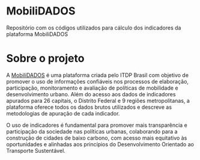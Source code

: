 # MobiliDADOS 

Repositório com os códigos utilizados para cálculo dos indicadores da plataforma MobiliDADOS


# Sobre o projeto 
A [MobiliDADOS](https://mobilidados.org.br/) é uma plataforma criada pelo ITDP Brasil com objetivo de promover o uso de informações confiáveis nos processos de elaboração, participação, monitoramento e avaliação de políticas de mobilidade e desenvolvimento urbano. Além do acesso aos dados de indicadores apurados para 26 capitais, o Distrito Federal e 9 regiões metropolitanas, a plataforma oferece todos os dados brutos utilizados e descreve as metodologias de apuração de cada indicador.

O uso de indicadores é fundamental para promover mais transparência e participação da sociedade nas políticas urbanas, colaborando para a construção de cidades de baixo carbono, com acesso mais equitativo às oportunidades e alinhadas aos princípios do Desenvolvimento Orientado ao Transporte Sustentável.
